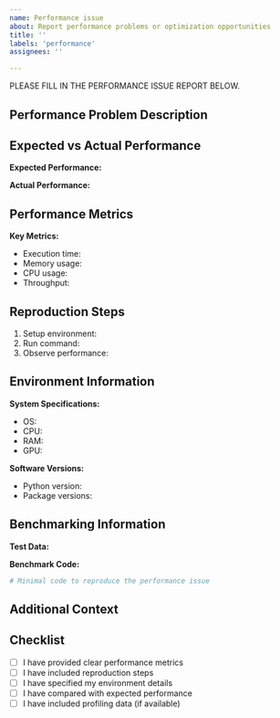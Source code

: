 ```yaml
---
name: Performance issue
about: Report performance problems or optimization opportunities
title: ''
labels: 'performance'
assignees: ''

---
```


PLEASE FILL IN THE PERFORMANCE ISSUE REPORT BELOW.

## Performance Problem Description

<!-- Describe the performance issue you're experiencing -->

## Expected vs Actual Performance

**Expected Performance:**
<!-- What performance level do you expect? -->

**Actual Performance:**
<!-- What performance are you currently seeing? -->

## Performance Metrics

**Key Metrics:**
- Execution time: <!-- e.g., 10 seconds vs expected 2 seconds -->
- Memory usage: <!-- e.g., 8GB vs expected 2GB -->
- CPU usage: <!-- e.g., 100% vs expected 30% -->
- Throughput: <!-- e.g., 100 requests/sec vs expected 1000 requests/sec -->

## Reproduction Steps

<!-- Detailed steps to reproduce the performance issue -->
1. Setup environment: <!-- e.g., dataset size, model configuration -->
2. Run command: <!-- e.g., python script.py --config large -->
3. Observe performance: <!-- e.g., monitor with htop, time command -->

## Environment Information

**System Specifications:**
- OS: <!-- e.g., Ubuntu 20.04 -->
- CPU: <!-- e.g., 8 cores, 2.4GHz -->
- RAM: <!-- e.g., 32GB -->
- GPU: <!-- e.g., RTX 4090, 24GB VRAM -->

**Software Versions:**
- Python version: <!-- e.g., 3.9.7 -->
- Package versions: <!-- relevant packages and versions -->

## Benchmarking Information

**Test Data:**
<!-- Describe the data size, type, and characteristics -->

**Benchmark Code:**
```python
# Minimal code to reproduce the performance issue
```




## Additional Context

<!-- Add any other context about the performance issue here -->

## Checklist

- [ ] I have provided clear performance metrics
- [ ] I have included reproduction steps
- [ ] I have specified my environment details
- [ ] I have compared with expected performance
- [ ] I have included profiling data (if available) 